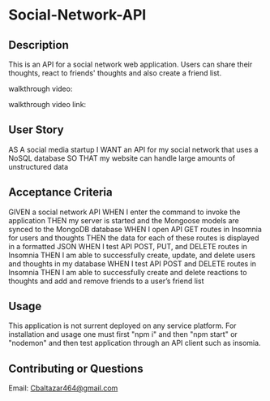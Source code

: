 # Social-Network-API

## Description 
This is an API for a social network web application. Users can share their thoughts, react to friends' thoughts and also create a friend list. 

walkthrough video:

walkthrough video link:

## User Story 
AS A social media startup
I WANT an API for my social network that uses a NoSQL database
SO THAT my website can handle large amounts of unstructured data

## Acceptance Criteria
GIVEN a social network API
WHEN I enter the command to invoke the application
THEN my server is started and the Mongoose models are synced to the MongoDB database
WHEN I open API GET routes in Insomnia for users and thoughts
THEN the data for each of these routes is displayed in a formatted JSON
WHEN I test API POST, PUT, and DELETE routes in Insomnia
THEN I am able to successfully create, update, and delete users and thoughts in my database
WHEN I test API POST and DELETE routes in Insomnia
THEN I am able to successfully create and delete reactions to thoughts and add and remove friends to a user’s friend list

## Usage
This application is not surrent deployed on any service platform. For installation and usage one must first "npm i" and then "npm start" or "nodemon" and then test application through an API client such as insomia.

## Contributing or Questions
Email: Cbaltazar464@gmail.com